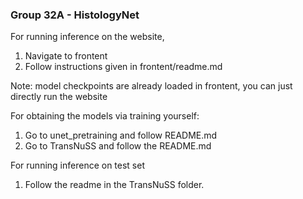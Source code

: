 ### Group 32A - HistologyNet

For running inference on the website,
1. Navigate to frontent
2. Follow instructions given in frontent/readme.md

Note: model checkpoints are already loaded in frontent, you can just directly run the website

For obtaining the models via training yourself:
1. Go to unet_pretraining and follow README.md
2. Go to TransNuSS and follow the README.md

For running inference on test set
1. Follow the readme in the TransNuSS folder.
